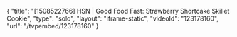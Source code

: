 {
    "title": "[1508522766] HSN | Good Food Fast: Strawberry Shortcake Skillet Cookie",
    "type": "solo",
    "layout": "iframe-static",
    "videoId": "123178160",
    "url": "\/tvpembed\/123178160"
}